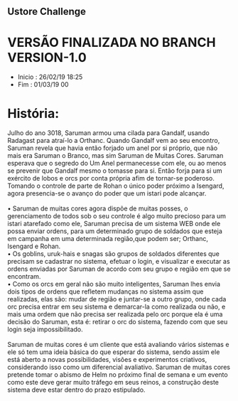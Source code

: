 ## Ustore Challenge

# VERSÃO FINALIZADA NO BRANCH VERSION-1.0

- Inicio : 26/02/19 18:25
- Fim : 01/03/19 00

# História:
  Julho do ano 3018, Saruman armou uma cilada para Gandalf, usando Radagast para atraí-lo a Orthanc. Quando Gandalf vem ao seu encontro, Saruman revela que havia então forjado um anel por si próprio, que não mais era Saruman o Branco, mas sim Saruman de Muitas Cores. Saruman esperava que o segredo do Um Anel permanecesse com ele, ou ao menos se prevenir que Gandalf mesmo o tomasse para si. Então forja para si um exército de lobos e orcs por conta própria afim de tornar-se poderoso. Tomando o controle de parte de Rohan o único poder próximo a Isengard, agora presencia-se o avanço do poder que um istari pode alcançar.<br><br>
•	  Saruman de muitas cores agora dispõe de muitas posses, o gerenciamento de todos sob o seu controle é algo muito precioso para um istari atarefado como ele, Saruman precisa de um sistema WEB onde ele possa enviar ordens, para um determinado grupo de soldados que esteja em campanha em uma determinada região,que podem ser; Orthanc, Isengard e Rohan. <br>
•	  Os goblins, uruk-hais e snagas são grupos de soldados diferentes que precisam se cadastrar no sistema, efetuar o login, e visualizar e executar as ordens enviadas por Saruman de acordo com seu grupo e região em que se encontram.<br>
•	  Como os orcs em geral não são muito inteligentes, Saruman lhes envia dois tipos de ordens que refletem mudanças no sistema assim que realizadas, elas são: mudar de região e juntar-se a outro grupo, onde cada orc precisa entrar em seu sistema e demarcar-la como realizada ou não, e mais uma ordem que não precisa ser realizada pelo orc porque ela é uma decisão do Saruman, esta é: retirar o orc do sistema, fazendo com que seu login seja impossibilitado. <br><br>
Saruman de muitas cores é um cliente que está avaliando vários sistemas e ele só tem uma ideia básica do que esperar do sistema, sendo assim ele está aberto a novas possibilidades, visões e experimentos criativos, considerando isso como um diferencial avaliativo. Saruman de muitas cores pretende tomar o abismo de Helm no próximo final de semana e um evento como este deve gerar muito tráfego em seus reinos, a construção deste sistema deve estar dentro do prazo estipulado.<br>
